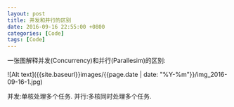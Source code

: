 ```yaml
---
layout: post
title: 并发和并行的区别
date: 2016-09-16 22:55:00 +0800
categories: [Code]
tags: [Code]
---
```


一张图解释并发(Concurrency)和并行(Parallesim)的区别:

![Alt text]({{site.baseurl}}images/{{page.date | date: "%Y-%m"}}/img_2016-09-16-1.jpg)

并发:单核处理多个任务.
并行:多核同时处理多个任务.
